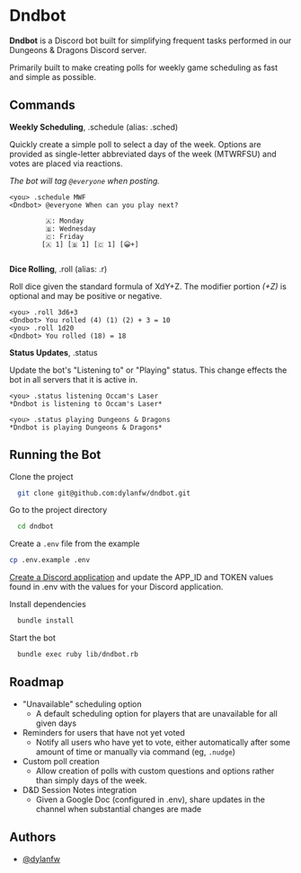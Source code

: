 
# Dndbot

**Dndbot** is a Discord bot built for simplifying frequent tasks performed in our Dungeons & Dragons Discord server.

Primarily built to make creating polls for weekly game scheduling as fast and simple as possible.



## Commands

**Weekly Scheduling**, .schedule (alias: .sched)

Quickly create a simple poll to select a day of the week.
Options are provided as single-letter abbreviated days of the week (MTWRFSU) and 
votes are placed via reactions. 

*The bot will tag `@everyone` when posting.*

```
<you> .schedule MWF
<Dndbot> @everyone When can you play next?

         🇦: Monday
         🇧: Wednesday
         🇨: Friday
        [🇦 1] [🇧 1] [🇨 1] [😀+]


```

**Dice Rolling**, .roll (alias: .r)

Roll dice given the standard formula of XdY+Z.
The modifier portion *(+Z)* is optional and may be positive or negative.
```
<you> .roll 3d6+3
<Dndbot> You rolled (4) (1) (2) + 3 = 10
<you> .roll 1d20
<Dndbot> You rolled (18) = 18
```

**Status Updates**, .status

Update the bot's "Listening to" or "Playing" status. 
This change effects the bot in all servers that it is active in.

```
<you> .status listening Occam's Laser
*Dndbot is listening to Occam's Laser*

<you> .status playing Dungeons & Dragons
*Dndbot is playing Dungeons & Dragons*
```


## Running the Bot

Clone the project

```bash
  git clone git@github.com:dylanfw/dndbot.git
```

Go to the project directory

```bash
  cd dndbot
```

Create a `.env` file from the example

```bash
cp .env.example .env
```

[Create a Discord application](https://discord.com/developers/applications) 
and update the APP_ID and TOKEN values found in .env with the values for your
Discord application.

Install dependencies

```bash
  bundle install
```

Start the bot

```bash
  bundle exec ruby lib/dndbot.rb
```


## Roadmap

- "Unavailable" scheduling option
  - A default scheduling option for players that are unavailable for all given days
- Reminders for users that have not yet voted
  - Notify all users who have yet to vote, either automatically after some amount of time or manually via command (eg, `.nudge`)
- Custom poll creation
  - Allow creation of polls with custom questions and options rather than simply days of the week.
- D&D Session Notes integration
  - Given a Google Doc (configured in .env), share updates in the channel when substantial changes are made
## Authors

- [@dylanfw](https://www.github.com/dylanfw)

